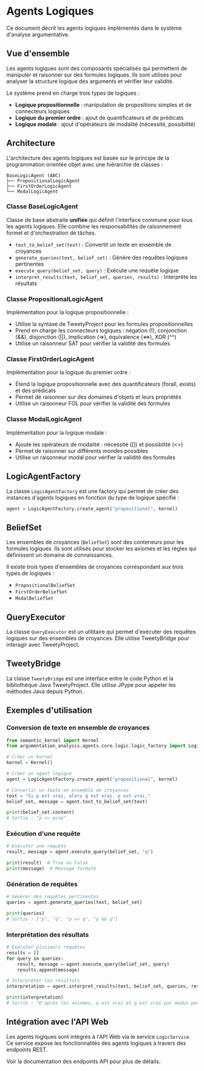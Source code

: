 # Agents Logiques

Ce document décrit les agents logiques implémentés dans le système d'analyse argumentative.

## Vue d'ensemble

Les agents logiques sont des composants spécialisés qui permettent de manipuler et raisonner sur des formules logiques. Ils sont utilisés pour analyser la structure logique des arguments et vérifier leur validité.

Le système prend en charge trois types de logiques :
- **Logique propositionnelle** : manipulation de propositions simples et de connecteurs logiques
- **Logique du premier ordre** : ajout de quantificateurs et de prédicats
- **Logique modale** : ajout d'opérateurs de modalité (nécessité, possibilité)

## Architecture

L'architecture des agents logiques est basée sur le principe de la programmation orientée objet avec une hiérarchie de classes :

```
BaseLogicAgent (ABC)
├── PropositionalLogicAgent
├── FirstOrderLogicAgent
└── ModalLogicAgent
```

### Classe BaseLogicAgent

Classe de base abstraite **unifiée** qui définit l'interface commune pour tous les agents logiques. Elle combine les responsabilités de raisonnement formel et d'orchestration de tâches.

- `text_to_belief_set(text)` : Convertit un texte en ensemble de croyances
- `generate_queries(text, belief_set)` : Génère des requêtes logiques pertinentes
- `execute_query(belief_set, query)` : Exécute une requête logique
- `interpret_results(text, belief_set, queries, results)` : Interprète les résultats

### Classe PropositionalLogicAgent

Implémentation pour la logique propositionnelle :

- Utilise la syntaxe de TweetyProject pour les formules propositionnelles
- Prend en charge les connecteurs logiques : négation (!), conjonction (&&), disjonction (||), implication (=>), équivalence (<=>), XOR (^^)
- Utilise un raisonneur SAT pour vérifier la validité des formules

### Classe FirstOrderLogicAgent

Implémentation pour la logique du premier ordre :

- Étend la logique propositionnelle avec des quantificateurs (forall, exists) et des prédicats
- Permet de raisonner sur des domaines d'objets et leurs propriétés
- Utilise un raisonneur FOL pour vérifier la validité des formules

### Classe ModalLogicAgent

Implémentation pour la logique modale :

- Ajoute les opérateurs de modalité : nécessité ([]) et possibilité (<>)
- Permet de raisonner sur différents mondes possibles
- Utilise un raisonneur modal pour vérifier la validité des formules

## LogicAgentFactory

La classe `LogicAgentFactory` est une factory qui permet de créer des instances d'agents logiques en fonction du type de logique spécifié :

```python
agent = LogicAgentFactory.create_agent("propositional", kernel)
```

## BeliefSet

Les ensembles de croyances (`BeliefSet`) sont des conteneurs pour les formules logiques. Ils sont utilisés pour stocker les axiomes et les règles qui définissent un domaine de connaissances.

Il existe trois types d'ensembles de croyances correspondant aux trois types de logiques :
- `PropositionalBeliefSet`
- `FirstOrderBeliefSet`
- `ModalBeliefSet`

## QueryExecutor

La classe `QueryExecutor` est un utilitaire qui permet d'exécuter des requêtes logiques sur des ensembles de croyances. Elle utilise TweetyBridge pour interagir avec TweetyProject.

## TweetyBridge

La classe `TweetyBridge` est une interface entre le code Python et la bibliothèque Java TweetyProject. Elle utilise JPype pour appeler les méthodes Java depuis Python.

## Exemples d'utilisation

### Conversion de texte en ensemble de croyances

```python
from semantic_kernel import Kernel
from argumentation_analysis.agents.core.logic.logic_factory import LogicAgentFactory

# Créer un kernel
kernel = Kernel()

# Créer un agent logique
agent = LogicAgentFactory.create_agent("propositional", kernel)

# Convertir un texte en ensemble de croyances
text = "Si p est vrai, alors q est vrai. p est vrai."
belief_set, message = agent.text_to_belief_set(text)

print(belief_set.content)
# Sortie : "p => q\np"
```

### Exécution d'une requête

```python
# Exécuter une requête
result, message = agent.execute_query(belief_set, "q")

print(result)  # True ou False
print(message)  # Message formaté
```

### Génération de requêtes

```python
# Générer des requêtes pertinentes
queries = agent.generate_queries(text, belief_set)

print(queries)
# Sortie : ["p", "q", "p => q", "p && q"]
```

### Interprétation des résultats

```python
# Exécuter plusieurs requêtes
results = []
for query in queries:
    result, message = agent.execute_query(belief_set, query)
    results.append(message)

# Interpréter les résultats
interpretation = agent.interpret_results(text, belief_set, queries, results)

print(interpretation)
# Sortie : "D'après les axiomes, p est vrai et q est vrai par modus ponens..."
```

## Intégration avec l'API Web

Les agents logiques sont intégrés à l'API Web via le service `LogicService`. Ce service expose les fonctionnalités des agents logiques à travers des endpoints REST.

Voir la documentation des endpoints API pour plus de détails.